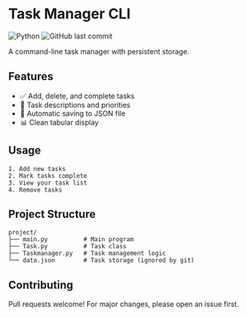 # Task Manager CLI

![Python](https://img.shields.io/badge/python-3.8+-blue.svg)
![GitHub last commit](https://img.shields.io/github/last-commit/yourusername/reponame)

A command-line task manager with persistent storage.

## Features
- ✅ Add, delete, and complete tasks
- 📝 Task descriptions and priorities
- 💾 Automatic saving to JSON file
- 📊 Clean tabular display

## Usage
```
1. Add new tasks
2. Mark tasks complete
3. View your task list
4. Remove tasks
```

## Project Structure
```
project/
├── main.py          # Main program
├── Task.py          # Task class
├── Taskmanager.py   # Task management logic
└── data.json        # Task storage (ignored by git)
```

## Contributing
Pull requests welcome! For major changes, please open an issue first.